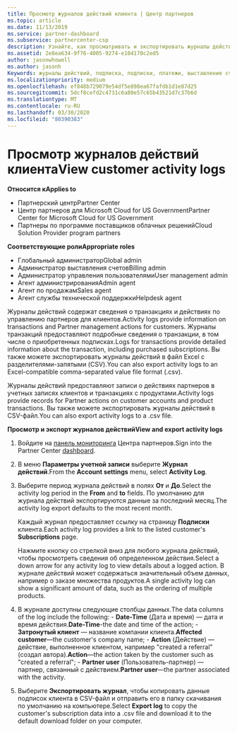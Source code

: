 ```yaml
---
title: Просмотр журналов действий клиента | Центр партнеров
ms.topic: article
ms.date: 11/13/2019
ms.service: partner-dashboard
ms.subservice: partnercenter-csp
description: Узнайте, как просматривать и экспортировать журналы действий, чтобы получить представление о транзакциях учетной записи клиента и других действиях по управлению партнерами, связанных с клиентом.
ms.assetid: 2e8ea634-9f76-4005-9274-e104170c2ed5
author: jasonwhowell
ms.author: jasonh
Keywords: журналы действий, подписка, подписки, платежи, выставление счетов, транзакции
ms.localizationpriority: medium
ms.openlocfilehash: ef848b729079e54df5e898ea67fafdb1d1e87d25
ms.sourcegitcommit: 5dcf8cefd2c4731c6a80e57c65b43521d7c37b6d
ms.translationtype: MT
ms.contentlocale: ru-RU
ms.lasthandoff: 03/30/2020
ms.locfileid: "80390383"
---
```

# <a name="view-customer-activity-logs"></a><span data-ttu-id="af1c3-104">Просмотр журналов действий клиента</span><span class="sxs-lookup"><span data-stu-id="af1c3-104">View customer activity logs</span></span>

<span data-ttu-id="af1c3-105">**Относится к**</span><span class="sxs-lookup"><span data-stu-id="af1c3-105">**Applies to**</span></span>

- <span data-ttu-id="af1c3-106">Партнерский центр</span><span class="sxs-lookup"><span data-stu-id="af1c3-106">Partner Center</span></span>
- <span data-ttu-id="af1c3-107">Центр партнеров для Microsoft Cloud for US Government</span><span class="sxs-lookup"><span data-stu-id="af1c3-107">Partner Center for Microsoft Cloud for US Government</span></span>
- <span data-ttu-id="af1c3-108">Партнеры по программе поставщиков облачных решений</span><span class="sxs-lookup"><span data-stu-id="af1c3-108">Cloud Solution Provider program partners</span></span>

<span data-ttu-id="af1c3-109">**Соответствующие роли**</span><span class="sxs-lookup"><span data-stu-id="af1c3-109">**Appropriate roles**</span></span>

- <span data-ttu-id="af1c3-110">Глобальный администратор</span><span class="sxs-lookup"><span data-stu-id="af1c3-110">Global admin</span></span>
- <span data-ttu-id="af1c3-111">Администратор выставления счетов</span><span class="sxs-lookup"><span data-stu-id="af1c3-111">Billing admin</span></span>
- <span data-ttu-id="af1c3-112">Администратор управления пользователями</span><span class="sxs-lookup"><span data-stu-id="af1c3-112">User management admin</span></span>
- <span data-ttu-id="af1c3-113">Агент администрирования</span><span class="sxs-lookup"><span data-stu-id="af1c3-113">Admin agent</span></span>
- <span data-ttu-id="af1c3-114">Агент по продажам</span><span class="sxs-lookup"><span data-stu-id="af1c3-114">Sales agent</span></span>
- <span data-ttu-id="af1c3-115">Агент службы технической поддержки</span><span class="sxs-lookup"><span data-stu-id="af1c3-115">Helpdesk agent</span></span>

<span data-ttu-id="af1c3-116">Журналы действий содержат сведения о транзакциях и действиях по управлению партнеров для клиентов.</span><span class="sxs-lookup"><span data-stu-id="af1c3-116">Activity logs provide information on transactions and Partner management actions for customers.</span></span> <span data-ttu-id="af1c3-117">Журналы транзакций предоставляют подробные сведения о транзакции, в том числе о приобретенных подписках.</span><span class="sxs-lookup"><span data-stu-id="af1c3-117">Logs for transactions provide detailed information about the transaction, including purchased subscriptions.</span></span> <span data-ttu-id="af1c3-118">Вы также можете экспортировать журналы действий в файл Excel с разделителями-запятыми (CSV).</span><span class="sxs-lookup"><span data-stu-id="af1c3-118">You can also export activity logs to an Excel-compatible comma-separated value file format (.csv).</span></span>

<span data-ttu-id="af1c3-119">Журналы действий предоставляют записи о действиях партнеров в учетных записях клиентов и транзакциях с продуктами.</span><span class="sxs-lookup"><span data-stu-id="af1c3-119">Activity logs provide records for Partner actions on customer accounts and product transactions.</span></span> <span data-ttu-id="af1c3-120">Вы также можете экспортировать журналы действий в CSV-файл.</span><span class="sxs-lookup"><span data-stu-id="af1c3-120">You can also export activity logs to a .csv file.</span></span>

<span data-ttu-id="af1c3-121">**Просмотр и экспорт журналов действий**</span><span class="sxs-lookup"><span data-stu-id="af1c3-121">**View and export activity logs**</span></span>

1. <span data-ttu-id="af1c3-122">Войдите на [панель мониторинга](https://partner.microsoft.com/dashboard) Центра партнеров.</span><span class="sxs-lookup"><span data-stu-id="af1c3-122">Sign into the Partner Center [dashboard](https://partner.microsoft.com/dashboard).</span></span>

2. <span data-ttu-id="af1c3-123">В меню **Параметры учетной записи** выберите **Журнал действий**.</span><span class="sxs-lookup"><span data-stu-id="af1c3-123">From the **Account settings** menu, select **Activity Log**.</span></span>
2.  <span data-ttu-id="af1c3-124">Выберите период журнала действий в полях **От** и **До**.</span><span class="sxs-lookup"><span data-stu-id="af1c3-124">Select the activity log period in the **From** and **to** fields.</span></span> <span data-ttu-id="af1c3-125">По умолчанию для журнала действий экспортируются данные за последний месяц.</span><span class="sxs-lookup"><span data-stu-id="af1c3-125">The activity log export defaults to the most recent month.</span></span>

    <span data-ttu-id="af1c3-126">Каждый журнал предоставляет ссылку на страницу **Подписки** клиента.</span><span class="sxs-lookup"><span data-stu-id="af1c3-126">Each activity log provides a link to the listed customer's **Subscriptions** page.</span></span>

    <span data-ttu-id="af1c3-127">Нажмите кнопку со стрелкой вниз для любого журнала действий, чтобы просмотреть сведения об определенном действия.</span><span class="sxs-lookup"><span data-stu-id="af1c3-127">Select a down arrow for any activity log to view details about a logged action.</span></span> <span data-ttu-id="af1c3-128">В журнале действий может содержаться значительный объем данных, например о заказе множества продуктов.</span><span class="sxs-lookup"><span data-stu-id="af1c3-128">A single activity log can show a significant amount of data, such as the ordering of multiple products.</span></span>

3.   <span data-ttu-id="af1c3-129">В журнале доступны следующие столбцы данных.</span><span class="sxs-lookup"><span data-stu-id="af1c3-129">The data columns of the log include the following:</span></span>
    -   <span data-ttu-id="af1c3-130">**Date-Time** (Дата и время) — дата и время действия.</span><span class="sxs-lookup"><span data-stu-id="af1c3-130">**Date-Time**-the date and time of the action;</span></span>
    -   <span data-ttu-id="af1c3-131">**Затронутый клиент** — название компании клиента.</span><span class="sxs-lookup"><span data-stu-id="af1c3-131">**Affected customer**—the customer's company name;</span></span>
    -   <span data-ttu-id="af1c3-132">**Action** (Действие) — действие, выполненное клиентом, например "created a referral" (создал автора).</span><span class="sxs-lookup"><span data-stu-id="af1c3-132">**Action**—the action taken by the customer such as "created a referral";</span></span>
    -   <span data-ttu-id="af1c3-133">**Partner user** (Пользователь-партнер) — партнер, связанный с действием.</span><span class="sxs-lookup"><span data-stu-id="af1c3-133">**Partner user**—the partner associated with the activity.</span></span>

4.  <span data-ttu-id="af1c3-134">Выберите **Экспортировать журнал**, чтобы копировать данные подписок клиента в CSV-файл и отправить его в папку скачивания по умолчанию на компьютере.</span><span class="sxs-lookup"><span data-stu-id="af1c3-134">Select **Export log** to copy the customer's subscription data into a .csv file and download it to the default download folder on your computer.</span></span>
    
 

 



